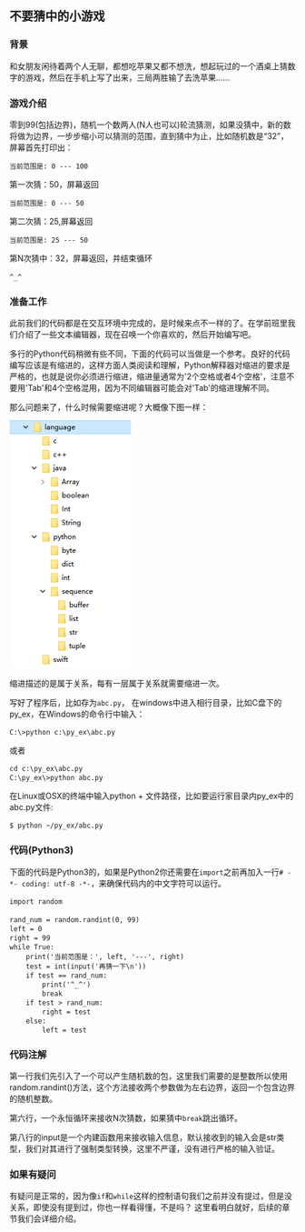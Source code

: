 ## 不要猜中的小游戏
### 背景
和女朋友闲待着两个人无聊，都想吃苹果又都不想洗，想起玩过的一个酒桌上猜数字的游戏，然后在手机上写了出来，三局两胜输了去洗苹果……
### 游戏介绍
零到99(包括边界)，随机一个数两人(N人也可以)轮流猜测，如果没猜中，新的数将做为边界，一步步缩小可以猜测的范围，直到猜中为止，比如随机数是“32”，屏幕首先打印出：

`当前范围是: 0 --- 100`

第一次猜：50，屏幕返回

`当前范围是: 0 --- 50`

第二次猜：25,屏幕返回

`当前范围是: 25 --- 50`

第N次猜中：32，屏幕返回，并结束循环

`^_^`

### 准备工作
此前我们的代码都是在交互环境中完成的，是时候来点不一样的了。在学前班里我们介绍了一些文本编辑器，现在召唤一个你喜欢的，然后开始编写吧。

多行的Python代码稍微有些不同，下面的代码可以当做是一个参考。良好的代码编写应该是有缩进的，这样方面人类阅读和理解，Python解释器对缩进的要求是严格的，也就是说你必须进行缩进，缩进量通常为'2个空格或者4个空格'，注意不要用'Tab'和4个空格混用，因为不同编辑器可能会对'Tab'的缩进理解不同。

那么问题来了，什么时候需要缩进呢？大概像下图一样：

![](image/language.png)

缩进描述的是属于关系，每有一层属于关系就需要缩进一次。

写好了程序后，比如存为`abc.py`，
在windows中进入相行目录，比如C盘下的py_ex，在Windows的命令行中输入：

    C:\>python c:\py_ex\abc.py
或者

    cd c:\py_ex\abc.py
    C:\py_ex\>python abc.py
    
在Linux或OSX的终端中输入python + 文件路径，比如要运行家目录内py_ex中的abc.py文件:

    $ python ~/py_ex/abc.py

### 代码(Python3)
下面的代码是Python3的，如果是Python2你还需要在`import`之前再加入一行`# -*- coding: utf-8 -*-`，来确保代码内的中文字符可以运行。

    import random

    rand_num = random.randint(0, 99)
    left = 0
    right = 99
    while True:
        print('当前范围是：', left, '---', right)
        test = int(input('再猜一下\n'))
        if test == rand_num:
            print('^_^')
            break
        if test > rand_num:
            right = test
        else:
            left = test
            
### 代码注解
第一行我们先引入了一个可以产生随机数的包，这里我们需要的是整数所以使用random.randint()方法，这个方法接收两个参数做为左右边界，返回一个包含边界的随机整数。

第六行，一个永恒循环来接收N次猜数，如果猜中`break`跳出循环。

第八行的input是一个内建函数用来接收输入信息，默认接收到的输入会是str类型，我们对其进行了强制类型转换，这里不严谨，没有进行严格的输入验证。

### 如果有疑问
有疑问是正常的，因为像`if`和`while`这样的控制语句我们之前并没有提过，但是没关系，即使没有提到过，你也一样看得懂，不是吗？ 这里看明白就好，后续的章节我们会详细介绍。